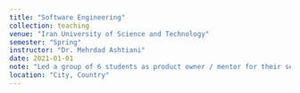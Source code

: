 ```yaml
---
title: "Software Engineering"
collection: teaching
venue: "Iran University of Science and Technology"
semester: "Spring"
instructor: "Dr. Mehrdad Ashtiani"
date: 2021-01-01
note: "Led a group of 6 students as product owner / mentor for their semester-long project which constituted 3/4 of their total mark"
location: "City, Country"
---
```

